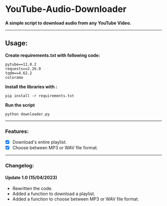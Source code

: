 # YouTube-Audio-Downloader
__A simple script to download audio from any YouTube Video.__
- - - -

## Usage:
__Create requirements.txt with following code:__

```
pytube==11.0.2
requests==2.26.0
tqdm==4.62.2
colorama
```
__Install the libraries with :__
```
pip install -r requirements.txt
```
__Run the script__
```
python downloader.py
```
- - - -

### Features:
- [x] Download's entire playlist.
- [x] Choose between MP3 or WAV file format.
- - - -

### Changelog:
#### Update 1.0 (15/04/2023)
* Rewritten the code.
* Added a function to download a playlist.
* Added a function to choose between MP3 or WAV file format.
